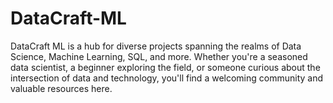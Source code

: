 # DataCraft-ML
DataCraft ML is a hub for diverse projects spanning the realms of Data Science, Machine Learning, SQL, and more. Whether you're a seasoned data scientist, a beginner exploring the field, or someone curious about the intersection of data and technology, you'll find a welcoming community and valuable resources here.

